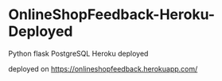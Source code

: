 # OnlineShopFeedback-Heroku-Deployed
Python flask PostgreSQL Heroku deployed


deployed on https://onlineshopfeedback.herokuapp.com/
